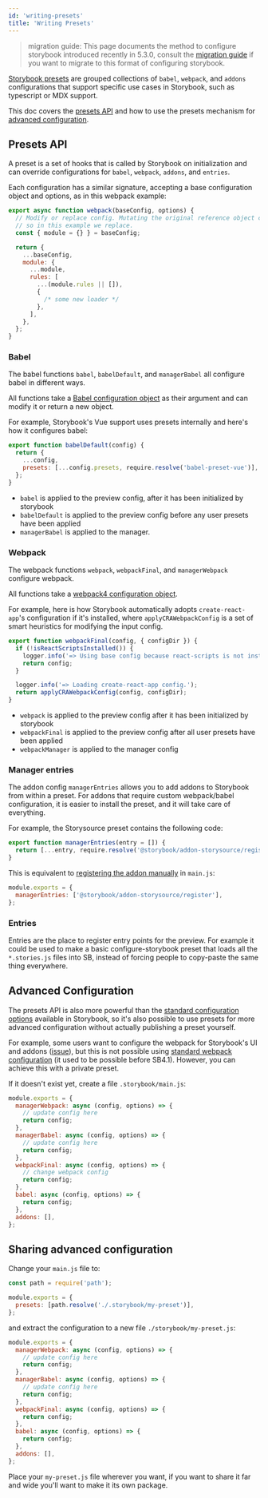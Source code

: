 ```yaml
---
id: 'writing-presets'
title: 'Writing Presets'
---
```


> migration guide: This page documents the method to configure storybook introduced recently in 5.3.0, consult the [migration guide](https://github.com/storybookjs/storybook/blob/next/MIGRATION.md) if you want to migrate to this format of configuring storybook.

[Storybook presets](../introduction/) are grouped collections of `babel`, `webpack`, and `addons` configurations that support specific use cases in Storybook, such as typescript or MDX support.

This doc covers the [presets API](#presets-api) and how to use the presets mechanism for [advanced configuration](#advanced-configuration).

## Presets API

A preset is a set of hooks that is called by Storybook on initialization and can override configurations for `babel`, `webpack`, `addons`, and `entries`.

Each configuration has a similar signature, accepting a base configuration object and options, as in this webpack example:

```js
export async function webpack(baseConfig, options) {
  // Modify or replace config. Mutating the original reference object can cause unexpected bugs,
  // so in this example we replace.
  const { module = {} } = baseConfig;

  return {
    ...baseConfig,
    module: {
      ...module,
      rules: [
        ...(module.rules || []),
        {
          /* some new loader */
        },
      ],
    },
  };
}
```

### Babel

The babel functions `babel`, `babelDefault`, and `managerBabel` all configure babel in different ways.

All functions take a [Babel configuration object](https://babeljs.io/docs/en/configuration) as their argument and can modify it or return a new object.

For example, Storybook's Vue support uses presets internally and here's how it configures babel:

```js
export function babelDefault(config) {
  return {
    ...config,
    presets: [...config.presets, require.resolve('babel-preset-vue')],
  };
}
```

- `babel` is applied to the preview config, after it has been initialized by storybook
- `babelDefault` is applied to the preview config before any user presets have been applied
- `managerBabel` is applied to the manager.

### Webpack

The webpack functions `webpack`, `webpackFinal`, and `managerWebpack` configure webpack.

All functions take a [webpack4 configuration object](https://webpack.js.org/configuration/).

For example, here is how Storybook automatically adopts `create-react-app`'s configuration if it's installed, where `applyCRAWebpackConfig` is a set of smart heuristics for modifying the input config.

```js
export function webpackFinal(config, { configDir }) {
  if (!isReactScriptsInstalled()) {
    logger.info('=> Using base config because react-scripts is not installed.');
    return config;
  }

  logger.info('=> Loading create-react-app config.');
  return applyCRAWebpackConfig(config, configDir);
}
```

- `webpack` is applied to the preview config after it has been initialized by storybook
- `webpackFinal` is applied to the preview config after all user presets have been applied
- `webpackManager` is applied to the manager config

### Manager entries

The addon config `managerEntries` allows you to add addons to Storybook from within a preset. For addons that require custom webpack/babel configuration, it is easier to install the preset, and it will take care of everything.

For example, the Storysource preset contains the following code:

```js
export function managerEntries(entry = []) {
  return [...entry, require.resolve('@storybook/addon-storysource/register')];
}
```

This is equivalent to [registering the addon manually](../../addons/using-addons/) in `main.js`:

```js
module.exports = {
  managerEntries: ['@storybook/addon-storysource/register'],
};
```

### Entries

Entries are the place to register entry points for the preview. For example it could be used to make a basic configure-storybook preset that loads all the `*.stories.js` files into SB, instead of forcing people to copy-paste the same thing everywhere.

## Advanced Configuration

The presets API is also more powerful than the [standard configuration options](../custom-webpack-config/) available in Storybook, so it's also possible to use presets for more advanced configuration without actually publishing a preset yourself.

For example, some users want to configure the webpack for Storybook's UI and addons ([issue](https://github.com/storybookjs/storybook/issues/4995)), but this is not possible using [standard webpack configuration](../custom-webpack-config/) (it used to be possible before SB4.1). However, you can achieve this with a private preset.

If it doesn't exist yet, create a file `.storybook/main.js`:

```js
module.exports = {
  managerWebpack: async (config, options) => {
    // update config here
    return config;
  },
  managerBabel: async (config, options) => {
    // update config here
    return config;
  },
  webpackFinal: async (config, options) => {
    // change webpack config
    return config;
  },
  babel: async (config, options) => {
    return config;
  },
  addons: [],
};
```

## Sharing advanced configuration

Change your `main.js` file to:

```js
const path = require('path');

module.exports = {
  presets: [path.resolve('./.storybook/my-preset')],
};
```

and extract the configuration to a new file `./storybook/my-preset.js`:

```js
module.exports = {
  managerWebpack: async (config, options) => {
    // update config here
    return config;
  },
  managerBabel: async (config, options) => {
    // update config here
    return config;
  },
  webpackFinal: async (config, options) => {
    return config;
  },
  babel: async (config, options) => {
    return config;
  },
  addons: [],
};
```

Place your `my-preset.js` file wherever you want, if you want to share it far and wide you'll want to make it its own package.
